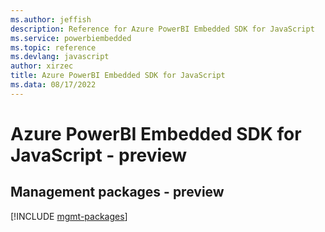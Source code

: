 ```yaml
---
ms.author: jeffish
description: Reference for Azure PowerBI Embedded SDK for JavaScript
ms.service: powerbiembedded
ms.topic: reference
ms.devlang: javascript
author: xirzec
title: Azure PowerBI Embedded SDK for JavaScript
ms.data: 08/17/2022
---
```

# Azure PowerBI Embedded SDK for JavaScript - preview

## Management packages - preview
[!INCLUDE [mgmt-packages](powerbi-embedded-mgmt-index.md)]
